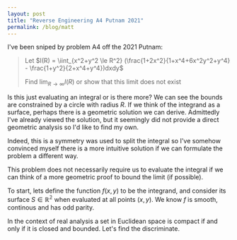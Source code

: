 ```yaml
---
layout: post
title: "Reverse Engineering A4 Putnam 2021"
permalink: /blog/matt 
---
```


I've been sniped by problem A4 off the 2021 Putnam: 

>Let
$I(R) = \iint_{x^2+y^2 \le R^2} (\frac{1+2x^2}{1+x^4+6x^2y^2+y^4} - \frac{1+y^2}{2+x^4+y^4})dxdy$
>
>Find
$\lim_{R \to \infty} I(R)$</center>
or show that this limit does not exist

Is this just evaluating an integral or is there more? We can see the bounds are constrained by a circle with radius $R$. If we think of the integrand as a surface, perhaps there is a geometric solution we can derive. Admittedly I've already viewed the solution, but it seemingly did not provide a direct geometric analysis so I'd like to find my own.

Indeed, this is a symmetry was used to split the integral so I've somehow convinced myself there is a more intuitive solution if we can formulate the problem a different way. 

This problem does not necessarily require us to evaluate the integral if we can think of a more geometric proof to bound the limit (if possible).

To start, lets define the function $f(x,y)$ to be the integrand, and consider its surface $S\in\mathbb{R^2}$ when evaluated at all points $(x, y)$. We know $f$ is smooth, continous and has odd parity.


In the context of real analysis a set in Euclidean space is compact if and only if it is closed and bounded. Let's find the discriminate.